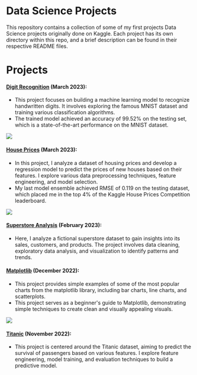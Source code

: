 # Data Science Projects
This repository contains a collection of some of my first projects Data Science projects originally done on Kaggle. Each project has its own directory within this repo, and a brief description can be found in their respective README files.

# Projects

#### [Digit Recognition](https://github.com/Oleksiy-Zhukov/Kaggle-Projects/tree/main/Digit-Recognition) (March 2023): 
- This project focuses on building a machine learning model to recognize handwritten digits. It involves exploring the famous MNIST dataset and training various classification algorithms.
- The trained model achieved an accuracy of 99.52% on the testing set, which is a state-of-the-art performance on the MNIST dataset.
<img src="https://github.com/Oleksiy-Zhukov/Kaggle-Projects/assets/75014961/6509cf5a-1d4a-46ff-82b9-6c3a971db51d">

#### [House Prices](https://github.com/Oleksiy-Zhukov/Kaggle-Projects/tree/main/House-Prices) (March 2023):
- In this project, I analyze a dataset of housing prices and develop a regression model to predict the prices of new houses based on their features. I explore various data preprocessing techniques, feature engineering, and model selection.
- My last model ensemble achieved RMSE of 0.119 on the testing dataset, which placed me in the top 4% of the Kaggle House Prices Competition leaderboard.
<img src="https://github.com/Oleksiy-Zhukov/Kaggle-Projects/assets/75014961/4e9783cb-91f1-45c8-add9-86dc322b9197">

#### [Superstore Analysis]() (February 2023):
- Here, I analyze a fictional superstore dataset to gain insights into its sales, customers, and products. The project involves data cleaning, exploratory data analysis, and visualization to identify patterns and trends.

#### [Matplotlib](https://github.com/Oleksiy-Zhukov/Kaggle-Projects/tree/main/Matplotlib) (December 2022):
- This project provides simple examples of some of the most popular charts from the matplotlib library, including bar charts, line charts, and scatterplots.
- This project serves as a beginner's guide to Matplotlib, demonstrating simple techniques to create clean and visually appealing visuals.
<img src="https://github.com/Oleksiy-Zhukov/Kaggle-Projects/assets/75014961/fd3c363b-4325-4b03-b8d0-9c6d6af9a45b">

#### [Titanic]() (November 2022):
- This project is centered around the Titanic dataset, aiming to predict the survival of passengers based on various features. I explore feature engineering, model training, and evaluation techniques to build a predictive model.

